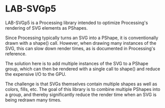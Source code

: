 # LAB-SVGp5

LAB-SVGp5 is a Processing library intended to optimize Processing's rendering of SVG elements as PShapes.

Since Processing typically turns an SVG into a PShape, it is conventionally drawn with a shape() call. However, when drawing many instances of the SVG, this can slow down render times, as is documented in Processing's reference. 

The solution here is to add multiple instances of the SVG to a PShape group, which can then be rendered with a single call to shape() and reduce the expensive I/O to the GPU. 

The challenge is that SVGs themselves contain multiple shapes as well as colors, fills, etc. The goal of this library is to combine multiple PShapes into a group, and thereby significantly reduce the render time when an SVG is being redrawn many times.